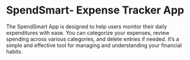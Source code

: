 # SpendSmart- Expense Tracker App

The SpendSmart App is designed to help users monitor their daily expenditures with ease. You can categorize your expenses, review spending across various categories, and delete entries if needed. It’s a simple and effective tool for managing and understanding your financial habits.

